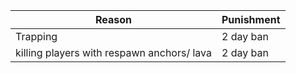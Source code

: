 | Reason      | Punishment |
| ----------- | ----------- |
| Trapping      | 2 day ban       |
| killing players with respawn anchors/ lava   | 2 day ban        |
